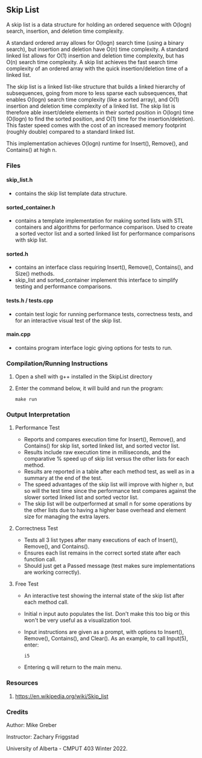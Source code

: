 ## Skip List

A skip list is a data structure for holding an ordered sequence with O(logn) search, insertion, and deletion time complexity.

A standard ordered array allows for O(logn) search time (using a binary search), but insertion and deletion have O(n) time 
complexity. A standard linked list allows for O(1) insertion and deletion time complexity, but has O(n) search time complexity. 
A skip list achieves the fast search time complexity of an ordered array with the quick insertion/deletion time of a linked list.

The skip list is a linked list-like structure that builds a linked hierarchy of subsequences, going from more to less sparse
each subsequences, that enables O(logn) search time complexity (like a sorted array), and O(1) insertion and deletion time 
complexity of a linked list. The skip list is therefore able insert/delete elements in their sorted position in O(logn) time 
(O(logn) to find the sorted position, and O(1) time for the insertion/deletion). This faster speed comes with the cost of 
an increased memory footprint (roughly double) compared to a standard linked list.

This implementation achieves O(logn) runtime for Insert(), Remove(), and Contains() at high n. 


### Files

#### skip_list.h
   - contains the skip list template data structure.

#### sorted_container.h
   - contains a template implementation for making sorted lists with STL containers and algorithms 
     for performance comparison. Used to create a sorted vector list and a sorted linked list for performance
     comparisons with skip list.

#### sorted.h
   - contains an interface class requiring Insert(), Remove(), Contains(), and Size() methods. 
   - skip_list and sorted_container implement this interface to simplify testing and performance comparisons.

#### tests.h / tests.cpp
   - contain test logic for running performance tests, correctness tests, and for an interactive visual
     test of the skip list.

#### main.cpp
   - contains program interface logic giving options for tests to run.


### Compilation/Running Instructions

1. Open a shell with g++ installed in the SkipList directory


2. Enter the command below, it will build and run the program:
       
       make run


### Output Interpretation

1. Performance Test

   - Reports and compares execution time for Insert(), Remove(), and Contains() for skip list, sorted linked list,
     and sorted vector list.
   - Results include raw execution time in milliseconds, and the comparative % speed up of skip list versus the other lists
     for each method.
   - Results are reported in a table after each method test, as well as in a summary at the end of the test.
   - The speed advantages of the skip list will improve with higher n, but so will the test time since the performance test
     compares against the slower sorted linked list and sorted vector list.
   - The skip list will be outperformed at small n for some operations by the other lists due to having a higher base overhead
     and element size for managing the extra layers.


2. Correctness Test
   - Tests all 3 list types after many executions of each of Insert(), Remove(), and Contains().
   - Ensures each list remains in the correct sorted state after each function call.
   - Should just get a Passed message (test makes sure implementations are working correctly).
   

3. Free Test
   - An interactive test showing the internal state of the skip list after each method call.
   - Initial n input auto populates the list. Don't make this too big or this won't be very useful as a visualization tool.
   - Input instructions are given as a prompt, with options to Insert(), Remove(), Contains(), and Clear(). As an example, to
     call Input(5), enter:
   
         i5 
   
   - Entering q will return to the main menu.



### Resources

1. https://en.wikipedia.org/wiki/Skip_list


### Credits

Author: Mike Greber

Instructor: Zachary Friggstad

University of Alberta - CMPUT 403 Winter 2022.
